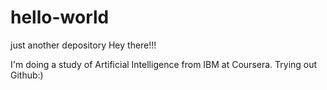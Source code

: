 # hello-world
just another depository
Hey there!!!

I'm doing a study of Artificial Intelligence from IBM at Coursera.
Trying out Github:)
